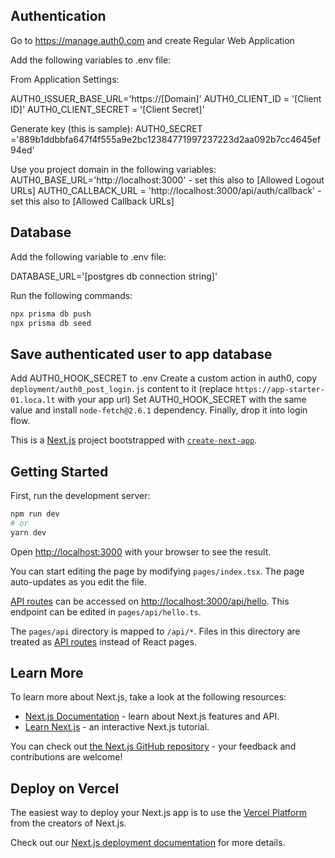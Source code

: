## Authentication

Go to https://manage.auth0.com and create Regular Web Application

Add the following variables to .env file:

From Application Settings:

AUTH0_ISSUER_BASE_URL='https://[Domain]'
AUTH0_CLIENT_ID = '[Client ID]'
AUTH0_CLIENT_SECRET = '[Client Secret]'

Generate key (this is sample):
AUTH0_SECRET ='889b1ddbbfa647f4f555a9e2bc12384771997237223d2aa092b7cc4645ef94ed'

Use you project domain in the following variables:
AUTH0_BASE_URL='http://localhost:3000'  - set this also to [Allowed Logout URLs]
AUTH0_CALLBACK_URL = 'http://localhost:3000/api/auth/callback' - set this also to [Allowed Callback URLs]

## Database

Add the following variable to .env file:

DATABASE_URL='[postgres db connection string]'

Run the following commands:

```bash
npx prisma db push
npx prisma db seed
```

## Save authenticated user to app database

Add AUTH0_HOOK_SECRET to .env
Create a custom action in auth0, copy `deployment/auth0_post_login.js` content to it (replace `https://app-starter-01.loca.lt` with your app url)
Set AUTH0_HOOK_SECRET with the same value and install `node-fetch@2.6.1` dependency. Finally, drop it into login flow.



This is a [Next.js](https://nextjs.org/) project bootstrapped with [`create-next-app`](https://github.com/vercel/next.js/tree/canary/packages/create-next-app).

## Getting Started

First, run the development server:

```bash
npm run dev
# or
yarn dev
```

Open [http://localhost:3000](http://localhost:3000) with your browser to see the result.

You can start editing the page by modifying `pages/index.tsx`. The page auto-updates as you edit the file.

[API routes](https://nextjs.org/docs/api-routes/introduction) can be accessed on [http://localhost:3000/api/hello](http://localhost:3000/api/hello). This endpoint can be edited in `pages/api/hello.ts`.

The `pages/api` directory is mapped to `/api/*`. Files in this directory are treated as [API routes](https://nextjs.org/docs/api-routes/introduction) instead of React pages.

## Learn More

To learn more about Next.js, take a look at the following resources:

- [Next.js Documentation](https://nextjs.org/docs) - learn about Next.js features and API.
- [Learn Next.js](https://nextjs.org/learn) - an interactive Next.js tutorial.

You can check out [the Next.js GitHub repository](https://github.com/vercel/next.js/) - your feedback and contributions are welcome!

## Deploy on Vercel

The easiest way to deploy your Next.js app is to use the [Vercel Platform](https://vercel.com/new?utm_medium=default-template&filter=next.js&utm_source=create-next-app&utm_campaign=create-next-app-readme) from the creators of Next.js.

Check out our [Next.js deployment documentation](https://nextjs.org/docs/deployment) for more details.

